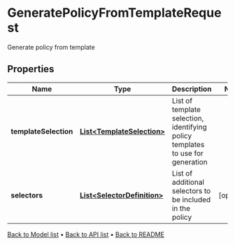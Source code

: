 

# GeneratePolicyFromTemplateRequest

Generate policy from template

## Properties

| Name | Type | Description | Notes |
|------------ | ------------- | ------------- | -------------|
|**templateSelection** | [**List&lt;TemplateSelection&gt;**](TemplateSelection.md) | List of template selection, identifying policy templates to use for generation |  |
|**selectors** | [**List&lt;SelectorDefinition&gt;**](SelectorDefinition.md) | List of additional selectors to be included in the policy |  [optional] |



[Back to Model list](../README.md#documentation-for-models) &#8226; [Back to API list](../README.md#documentation-for-api-endpoints) &#8226; [Back to README](../README.md)


